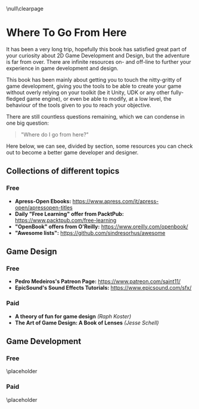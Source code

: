 \null\clearpage

Where To Go From Here
=====================

It has been a very long trip, hopefully this book has satisfied great part of your curiosity about 2D Game Development and Design, but the adventure is far from over. There are infinite resources on- and off-line to further your experience in game development and design.

This book has been mainly about getting you to touch the nitty-gritty of game development, giving you the tools to be able to create your game without overly relying on your toolkit (be it Unity, UDK or any other fully-fledged game engine), or even be able to modify, at a low level, the behaviour of the tools given to you to reach your objective.

There are still countless questions remaining, which we can condense in one big question:

> "Where do I go from here?"

Here below, we can see, divided by section, some resources you can check out to become a better game developer and designer.

Collections of different topics
--------------------------------

### Free

- **Apress-Open Ebooks:** <https://www.apress.com/it/apress-open/apressopen-titles>
- **Daily "Free Learning" offer from PacktPub:** <https://www.packtpub.com/free-learning>
- **"OpenBook" offers from O'Reilly:** <https://www.oreilly.com/openbook/>
- **"Awesome lists":** <https://github.com/sindresorhus/awesome>

Game Design
-----------

### Free

- **Pedro Medeiros's Patreon Page:** <https://www.patreon.com/saint11/>
- **EpicSound's Sound Effects Tutorials:** <https://www.epicsound.com/sfx/>

### Paid

- **A theory of fun for game design** *(Raph Koster)*
- **The Art of Game Design: A Book of Lenses** *(Jesse Schell)*

Game Development
----------------

### Free

\placeholder

### Paid

\placeholder
